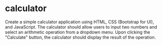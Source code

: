# calculator
Create a simple calculator application using HTML, CSS (Bootstrap for UI), and JavaScript. The calculator should allow users to input two numbers and select an arithmetic operation from a dropdown menu. Upon clicking the "Calculate" button, the calculator should display the result of the operation.
